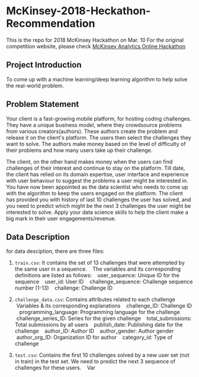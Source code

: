 # McKinsey-2018-Heckathon-Recommendation
This is the repo for 2018 McKinsey Hackathon on Mar. 10
For the original competition website, please check [McKinsey Analytics Online Hackathon](https://datahack.analyticsvidhya.com/contest/mckinsey-analytics-online-hackathon-recommendation/?utm_source=sendinblue&utm_campaign=McKinsey_Hackathon__Recommendation_Design_Go_live&utm_medium=email)

## Project Introduction
To come up with a machine learning/deep learning algorithm to help solve the real-world problem.

## Problem Statement
Your client is a fast-growing mobile platform, for hosting coding challenges. They have a unique business model, where they crowdsource problems from various creators(authors). These authors create the problem and release it on the client's platform. The users then select the challenges they want to solve. The authors make money based on the level of difficulty of their problems and how many users take up their challenge.
 
The client, on the other hand makes money when the users can find challenges of their interest and continue to stay on the platform. Till date, the client has relied on its domain expertise, user interface and experience with user behaviour to suggest the problems a user might be interested in. You have now been appointed as the data scientist who needs to come up with the algorithm to keep the users engaged on the platform.
The client has provided you with history of last 10 challenges the user has solved, and you need to predict which might be the next 3 challenges the user might be interested to solve. Apply your data science skills to help the client make a big mark in their user engagements/revenue.

## Data Description
for data desciption, there are three files:
 1. ```train.csv```:  It contains the set of 13 challenges that were attempted by the same user in a sequence.
    The variables and its corresponding definitions are listed as follows:
    user_sequence: Unique ID for the sequence
    user_id: User ID
    challenge_sequence: Challenge sequence number (1-13)
    challenge: Challenge ID
    
 2. ```challenge_data.csv```: Contains attributes related to each challenge
    Variables & its corresponding explanations
    challenge_ID: Challenge ID
    programming_language: Programming language for the challenge
    challenge_series_ID: Series for the given challenge
    total_submissions: Total submissions by all users
    publish_date: Publishing date for the challenge
    author_ID: Author ID
    author_gender: Author gender
    author_org_ID: Organization ID for author
    category_id: Type of challenge
    
 3. ```test.csv```: Contains the first 10 challenges solved by a new user set (not in train) in the test set. We need to predict the next 3 sequence of challenges for these users.
    Var
